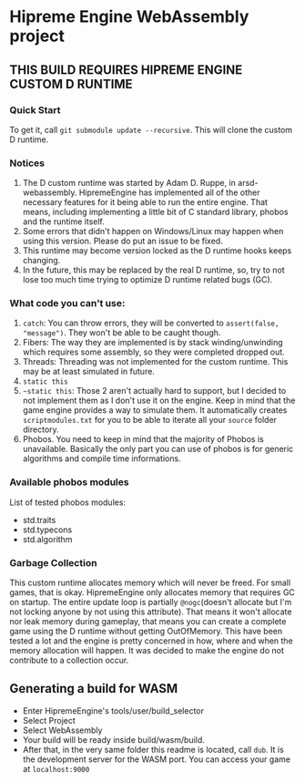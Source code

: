 # Hipreme Engine WebAssembly project

## THIS BUILD REQUIRES HIPREME ENGINE CUSTOM D RUNTIME

### Quick Start
To get it, call `git submodule update --recursive`. This will clone the custom D runtime.

### Notices

1. The D custom runtime was started by Adam D. Ruppe, in arsd-webassembly. HipremeEngine has implemented all of the other
necessary features for it being able to run the entire engine. That means, including implementing a little bit of C standard library,
phobos and the runtime itself.
2. Some errors that didn't happen on Windows/Linux may happen when using this version. Please do put an issue to be fixed.
3. This runtime may become version locked as the D runtime hooks keeps changing.
4. In the future, this may be replaced by the real D runtime, so, try to not lose too much time trying to optimize D runtime related bugs (GC).


### What code you can't use:

1. `catch`: You can throw errors, they will be converted to `assert(false, "message")`. They won't be able to be caught though.
2. Fibers: The way they are implemented is by stack winding/unwinding which requires some assembly, so they were completed dropped out.
3. Threads: Threading was not implemented for the custom runtime. This may be at least simulated in future.
4. `static this`
5. `~static this`: Those 2 aren't actually hard to support, but I decided to not implement them as I don't use it on the engine. Keep in mind that the game engine provides a way to simulate them. It automatically creates `scriptmodules.txt` for you to be able to iterate all your `source` folder directory.
6. Phobos. You need to keep in mind that the majority of Phobos is unavailable. Basically the only part you can use of phobos is for generic algorithms and compile time informations. 


### Available phobos modules
List of tested phobos modules:

- std.traits
- std.typecons
- std.algorithm

### Garbage Collection

This custom runtime allocates memory which will never be freed. For small games, that is okay. HipremeEngine only allocates memory that requires GC on startup. The entire update loop is partially `@nogc`(doesn't allocate but I'm not locking anyone by not using this attribute). That means it won't allocate nor leak memory during gameplay, that means you can create a complete game using the D runtime without getting OutOfMemory. This have been tested a lot and the engine is pretty concerned in how, where and when the memory allocation will happen. It was decided to make the engine do not contribute to a collection occur.


## Generating a build for WASM

- Enter HipremeEngine's tools/user/build_selector
- Select Project
- Select WebAssembly
- Your build will be ready inside build/wasm/build.
- After that, in the very same folder this readme is located, call `dub`. It is the development server for the WASM port. You can access your game at `localhost:9000`